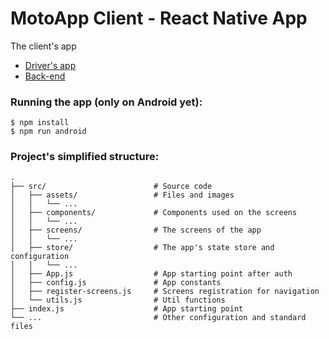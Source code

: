 # MotoApp Client - React Native App

The client's app

* [Driver's app](https://github.com/mdelclaro/motoappdriver-mobile)
* [Back-end](https://github.com/mdelclaro/motoapp-backend)

### Running the app (only on Android yet):
``` 
$ npm install 
$ npm run android
```

### Project's simplified structure:
```
.
├── src/                        # Source code
│   ├── assets/                 # Files and images
│   │   └── ...    
│   ├── components/             # Components used on the screens 
│   │   └── ...    
│   ├── screens/                # The screens of the app    
│   │   └── ...    
│   ├── store/                  # The app's state store and configuration
│   │   └── ...  
│   ├── App.js                  # App starting point after auth
│   ├── config.js               # App constants
│   ├── register-screens.js     # Screens registration for navigation
│   └── utils.js                # Util functions
├── index.js                    # App starting point
└── ...                         # Other configuration and standard files
```
